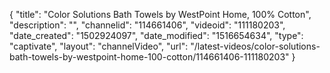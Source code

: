 {
    "title": "Color Solutions Bath Towels by WestPoint Home, 100% Cotton",
    "description": "",
    "channelid": "114661406",
    "videoid": "111180203",
    "date_created": "1502924097",
    "date_modified": "1516654634",
    "type": "captivate",
    "layout": "channelVideo",
    "url": "\/latest-videos\/color-solutions-bath-towels-by-westpoint-home-100-cotton\/114661406-111180203"
}